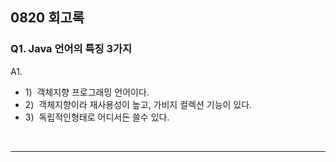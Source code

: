## 0820 회고록

### Q1. Java 언어의 특징 3가지
A1. 
* 1)&nbsp; 객체지향 프로그래밍 언어이다.
* 2)&nbsp; 객체지향이라 재사용성이 높고, 가비지 컬렉션 기능이 있다.
* 3)&nbsp; 독립적인형태로 어디서든 쓸수 있다.
<br>

---

